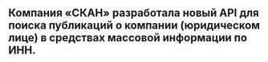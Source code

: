 ## Компания «СКАН» разработала новый API для поиска публикаций о компании (юридическом лице) в средствах массовой информации по ИНН.
